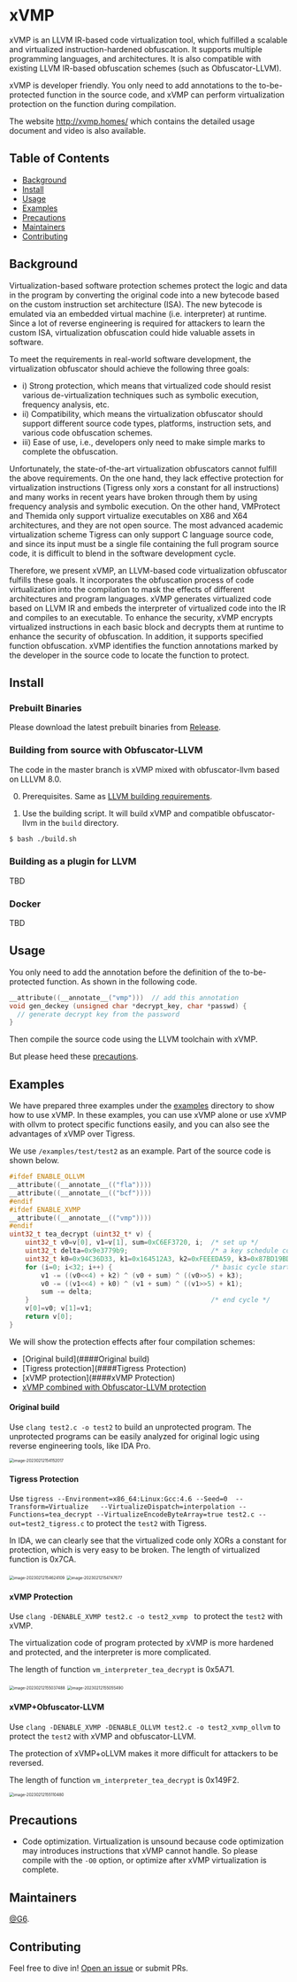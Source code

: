 # xVMP

xVMP is an LLVM IR-based code virtualization tool, which fulfilled a scalable and virtualized instruction-hardened obfuscation. It supports multiple programming languages, and architectures. It is also compatible with existing LLVM IR-based obfuscation schemes (such as Obfuscator-LLVM).

xVMP is developer friendly. You only need to add annotations to the to-be-protected function in the source code, and xVMP can perform virtualization protection on the function during compilation.

The website http://xvmp.homes/ which contains the detailed usage document and video is also available.



## Table of Contents

- [Background](#background)
- [Install](#install)
- [Usage](#usage)
- [Examples](#examples)
- [Precautions](#Precautions)
- [Maintainers](#maintainers)
- [Contributing](#contributing)



## Background

Virtualization-based software protection schemes protect the logic and data in the program by converting the original code into a new bytecode based on the custom instruction set architecture (ISA). The new bytecode is emulated via an embedded virtual machine (i.e. interpreter) at runtime. Since a lot of reverse engineering is required for attackers to learn the custom ISA, virtualization obfuscation could hide valuable assets in software.

To meet the requirements in real-world software development, the virtualization obfuscator should achieve the following three goals: 

- i) Strong protection, which means that virtualized code should resist various de-virtualization techniques such as symbolic execution, frequency analysis, etc. 
- ii) Compatibility, which means the virtualization obfuscator should support different source code types, platforms, instruction sets, and various code obfuscation schemes. 
- iii) Ease of use, i.e., developers only need to make simple marks to complete the obfuscation.

Unfortunately, the state-of-the-art virtualization obfuscators cannot fulfill the above requirements. On the one hand, they lack effective protection for virtualization instructions (Tigress only xors a constant for all instructions) and many works in recent years have broken through them by using frequency analysis and symbolic execution. On the other hand, VMProtect and Themida only support virtualize executables on X86 and X64 architectures, and they are not open source. The most advanced academic virtualization scheme Tigress can only support C language source code, and since its input must be a single file containing the full program source code, it is difficult to blend in the software development cycle.

Therefore, we present xVMP, an LLVM-based code virtualization obfuscator fulfills these goals. It incorporates the obfuscation process of code virtualization into the compilation to mask the effects of different architectures and program languages. xVMP generates virtualized code based on LLVM IR and embeds the interpreter of virtualized code into the IR and compiles to an executable. To enhance the security, xVMP encrypts virtualized instructions in each basic block and decrypts them at runtime to enhance the security of obfuscation. In addition, it supports specified function obfuscation. xVMP identifies the function annotations marked by the developer in the source code to locate the function to protect.



## Install

### Prebuilt Binaries

Please download the latest prebuilt binaries from [Release](https://github.com/GANGE666/xVMP/releases).

### Building from source with Obfuscator-LLVM

The code in the master branch is xVMP mixed with obfuscator-llvm based on LLLVM 8.0.

0. Prerequisites. Same as [LLVM building requirements](https://llvm.org/docs/GettingStarted.html#requirements).

1. Use the building script. It will build xVMP and compatible obfuscator-llvm in the `build` directory.

```bash
$ bash ./build.sh
```

### Building as a plugin for LLVM

TBD

### Docker

TBD



## Usage

You only need to add the annotation before the definition of the to-be-protected function. As shown in the following code.

```c
__attribute((__annotate__("vmp"))) 	// add this annotation
void gen_deckey (unsigned char *decrypt_key, char *passwd) {
  // generate decrypt key from the password
}
```

Then compile the source code using the LLVM toolchain with xVMP. 

But please heed these [precautions](#Precautions).



## Examples

We have prepared three examples under the [examples](./examples/) directory to show how to use xVMP.
In these examples, you can use xVMP alone or use xVMP with ollvm to protect specific functions easily, and you can also see the advantages of xVMP over Tigress.

We use `/examples/test/test2` as an example. Part of the source code is shown below.

```c
#ifdef ENABLE_OLLVM
__attribute((__annotate__(("fla"))))
__attribute((__annotate__(("bcf"))))
#endif
#ifdef ENABLE_XVMP
__attribute((__annotate__(("vmp"))))
#endif
uint32_t tea_decrypt (uint32_t* v) {
    uint32_t v0=v[0], v1=v[1], sum=0xC6EF3720, i;  /* set up */
    uint32_t delta=0x9e3779b9;                     /* a key schedule constant */
    uint32_t k0=0x94C36D33, k1=0x164512A3, k2=0xFEEEDA59, k3=0x87BD19BD;   /* cache key */
    for (i=0; i<32; i++) {                         /* basic cycle start */
        v1 -= ((v0<<4) + k2) ^ (v0 + sum) ^ ((v0>>5) + k3);
        v0 -= ((v1<<4) + k0) ^ (v1 + sum) ^ ((v1>>5) + k1);
        sum -= delta;
    }                                              /* end cycle */
    v[0]=v0; v[1]=v1;
    return v[0];
}
```

We will show the protection effects after four compilation schemes: 

- [Original build](####Original build)
- [Tigress protection](####Tigress Protection)
- [xVMP protection](####xVMP Protection)
- [xVMP combined with Obfuscator-LLVM protection](####xVMP+Obfuscator-LLVM)



#### Original build

Use `clang test2.c -o test2` to build an unprotected program. The unprotected programs can be easily analyzed for original logic using reverse engineering tools, like IDA Pro.

<img src="imgs/image-20230212154152017.png" alt="image-20230212154152017" style="zoom:50%;" />

#### Tigress Protection

Use `tigress --Environment=x86_64:Linux:Gcc:4.6 --Seed=0  --Transform=Virtualize   --VirtualizeDispatch=interpolation --Functions=tea_decrypt --VirtualizeEncodeByteArray=true test2.c --out=test2_tigress.c` to protect the `test2` with Tigress.

In IDA, we can clearly see that the virtualized code only XORs a constant for protection, which is very easy to be broken. The length of virtualized function is 0x7CA.

<img src="imgs/image-20230212154624109.png" alt="image-20230212154624109" style="zoom:50%;" />

<img src="imgs/image-20230212154747677.png" alt="image-20230212154747677" style="zoom:50%;" />

#### xVMP Protection

Use `clang -DENABLE_XVMP test2.c -o test2_xvmp `  to protect the `test2` with xVMP.

The virtualization code of program protected by xVMP is more hardened and protected, and the interpreter is more complicated.

The length of function `vm_interpreter_tea_decrypt` is 0x5A71.

<img src="imgs/image-20230212155037488.png" alt="image-20230212155037488" style="zoom:50%;" />

<img src="imgs/image-20230212155055490.png" alt="image-20230212155055490" style="zoom:50%;" />

#### xVMP+Obfuscator-LLVM

Use  `clang -DENABLE_XVMP -DENABLE_OLLVM test2.c -o test2_xvmp_ollvm`  to protect the `test2` with xVMP and obfuscator-LLVM.

The protection of xVMP+oLLVM makes it more difficult for attackers to be reversed.

The length of function `vm_interpreter_tea_decrypt` is 0x149F2.

<img src="imgs/image-20230212155110480.png" alt="image-20230212155110480" style="zoom:50%;" />



## Precautions

- Code optimization. Virtualization is unsound because code optimization may introduces instructions that xVMP cannot handle. So please compile with the `-O0` option, or optimize after xVMP virtualization is complete.



## Maintainers

[@G6](https://github.com/GANGE666).

## Contributing

Feel free to dive in! [Open an issue](https://github.com/GANGE666/xVMP/issues/new) or submit PRs.